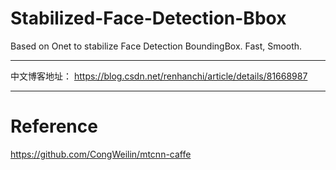 # Stabilized-Face-Detection-Bbox
Based on Onet to stabilize Face Detection BoundingBox. Fast, Smooth.

---

中文博客地址： https://blog.csdn.net/renhanchi/article/details/81668987

---

# Reference

https://github.com/CongWeilin/mtcnn-caffe
